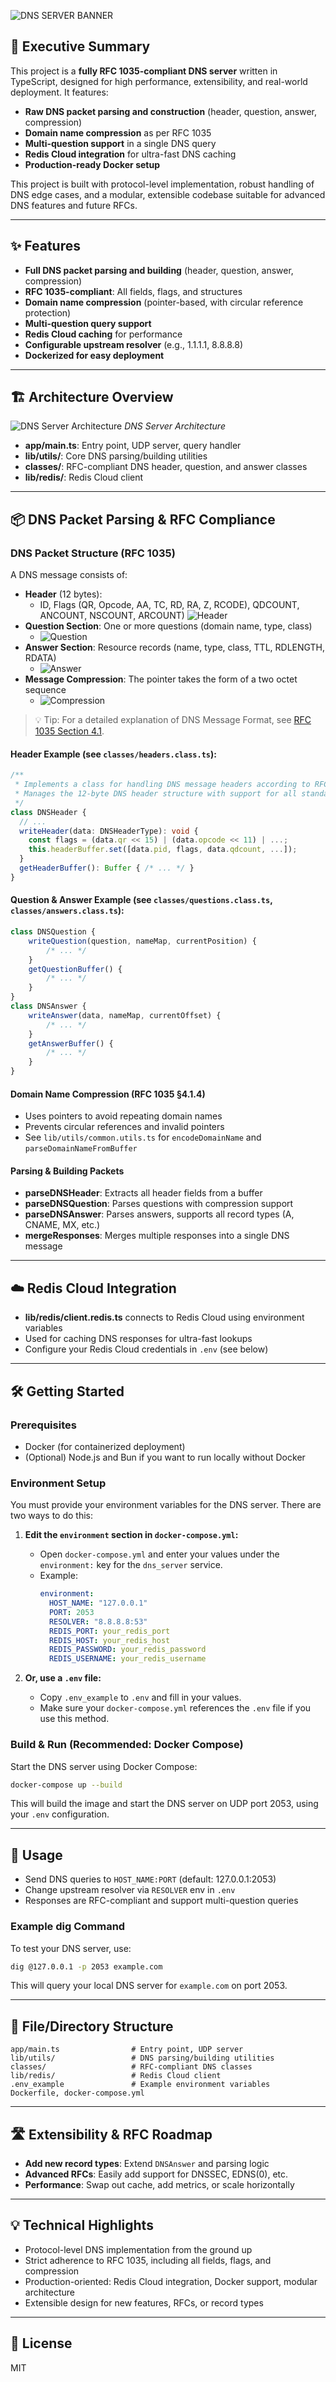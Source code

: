 ![DNS SERVER BANNER](./docs/Banner.jpeg)

## 🚀 Executive Summary

This project is a **fully RFC 1035-compliant DNS server** written in TypeScript, designed for high performance, extensibility, and real-world deployment. It features:

- **Raw DNS packet parsing and construction** (header, question, answer, compression)
- **Domain name compression** as per RFC 1035
- **Multi-question support** in a single DNS query
- **Redis Cloud integration** for ultra-fast DNS caching
- **Production-ready Docker setup**

This project is built with protocol-level implementation, robust handling of DNS edge cases, and a modular, extensible codebase suitable for advanced DNS features and future RFCs.

---

## ✨ Features

- **Full DNS packet parsing and building** (header, question, answer, compression)
- **RFC 1035-compliant**: All fields, flags, and structures
- **Domain name compression** (pointer-based, with circular reference protection)
- **Multi-question query support**
- **Redis Cloud caching** for performance
- **Configurable upstream resolver** (e.g., 1.1.1.1, 8.8.8.8)
- **Dockerized for easy deployment**

---

## 🏗️ Architecture Overview

![DNS Server Architecture](./docs/dns_server_architecture.png)
_DNS Server Architecture_

- **app/main.ts**: Entry point, UDP server, query handler
- **lib/utils/**: Core DNS parsing/building utilities
- **classes/**: RFC-compliant DNS header, question, and answer classes
- **lib/redis/**: Redis Cloud client

---

## 📦 DNS Packet Parsing & RFC Compliance

### DNS Packet Structure (RFC 1035)

A DNS message consists of:

- **Header** (12 bytes):
  - ID, Flags (QR, Opcode, AA, TC, RD, RA, Z, RCODE), QDCOUNT, ANCOUNT, NSCOUNT, ARCOUNT)
    ![Header](./docs/Header.png)
- **Question Section**: One or more questions (domain name, type, class)
  - ![Question](./docs/Question.png)
- **Answer Section**: Resource records (name, type, class, TTL, RDLENGTH, RDATA)
  - ![Answer](./docs/Answer.png)
- **Message Compression**: The pointer takes the form of a two octet sequence
  - ![Compression](./docs/Compression.png)

> 💡 Tip: For a detailed explanation of DNS Message Format, see [RFC 1035 Section 4.1](https://datatracker.ietf.org/doc/html/rfc1035#section-4.1).

#### Header Example (see `classes/headers.class.ts`):

```typescript
/**
 * Implements a class for handling DNS message headers according to RFC 1035.
 * Manages the 12-byte DNS header structure with support for all standard header fields.
 */
class DNSHeader {
  // ...
  writeHeader(data: DNSHeaderType): void {
    const flags = (data.qr << 15) | (data.opcode << 11) | ...;
    this.headerBuffer.set([data.pid, flags, data.qdcount, ...]);
  }
  getHeaderBuffer(): Buffer { /* ... */ }
}
```

#### Question & Answer Example (see `classes/questions.class.ts`, `classes/answers.class.ts`):

```typescript
class DNSQuestion {
	writeQuestion(question, nameMap, currentPosition) {
		/* ... */
	}
	getQuestionBuffer() {
		/* ... */
	}
}
class DNSAnswer {
	writeAnswer(data, nameMap, currentOffset) {
		/* ... */
	}
	getAnswerBuffer() {
		/* ... */
	}
}
```

#### Domain Name Compression (RFC 1035 §4.1.4)

- Uses pointers to avoid repeating domain names
- Prevents circular references and invalid pointers
- See `lib/utils/common.utils.ts` for `encodeDomainName` and `parseDomainNameFromBuffer`

#### Parsing & Building Packets

- **parseDNSHeader**: Extracts all header fields from a buffer
- **parseDNSQuestion**: Parses questions with compression support
- **parseDNSAnswer**: Parses answers, supports all record types (A, CNAME, MX, etc.)
- **mergeResponses**: Merges multiple responses into a single DNS message

---

## ☁️ Redis Cloud Integration

- **lib/redis/client.redis.ts** connects to Redis Cloud using environment variables
- Used for caching DNS responses for ultra-fast lookups
- Configure your Redis Cloud credentials in `.env` (see below)

---

## 🛠️ Getting Started

### Prerequisites

- Docker (for containerized deployment)
- (Optional) Node.js and Bun if you want to run locally without Docker

### Environment Setup

You must provide your environment variables for the DNS server. There are two ways to do this:

1. **Edit the `environment` section in `docker-compose.yml`:**

   - Open `docker-compose.yml` and enter your values under the `environment:` key for the `dns_server` service.
   - Example:
     ```yaml
     environment:
       HOST_NAME: "127.0.0.1"
       PORT: 2053
       RESOLVER: "8.8.8.8:53"
       REDIS_PORT: your_redis_port
       REDIS_HOST: your_redis_host
       REDIS_PASSWORD: your_redis_password
       REDIS_USERNAME: your_redis_username
     ```

2. **Or, use a `.env` file:**
   - Copy `.env_example` to `.env` and fill in your values.
   - Make sure your `docker-compose.yml` references the `.env` file if you use this method.

### Build & Run (Recommended: Docker Compose)

Start the DNS server using Docker Compose:

```sh
docker-compose up --build
```

This will build the image and start the DNS server on UDP port 2053, using your `.env` configuration.

---

## 🧪 Usage

- Send DNS queries to `HOST_NAME:PORT` (default: 127.0.0.1:2053)
- Change upstream resolver via `RESOLVER` env in `.env`
- Responses are RFC-compliant and support multi-question queries

### Example dig Command

To test your DNS server, use:

```sh
dig @127.0.0.1 -p 2053 example.com
```

This will query your local DNS server for `example.com` on port 2053.

---

## 📁 File/Directory Structure

```
app/main.ts                # Entry point, UDP server
lib/utils/                 # DNS parsing/building utilities
classes/                   # RFC-compliant DNS classes
lib/redis/                 # Redis Cloud client
.env_example               # Example environment variables
Dockerfile, docker-compose.yml
```

---

## 🛣️ Extensibility & RFC Roadmap

- **Add new record types**: Extend `DNSAnswer` and parsing logic
- **Advanced RFCs**: Easily add support for DNSSEC, EDNS(0), etc.
- **Performance**: Swap out cache, add metrics, or scale horizontally

---

## 💡 Technical Highlights

- Protocol-level DNS implementation from the ground up
- Strict adherence to RFC 1035, including all fields, flags, and compression
- Production-oriented: Redis Cloud integration, Docker support, modular architecture
- Extensible design for new features, RFCs, or record types

---

## 📜 License

MIT

